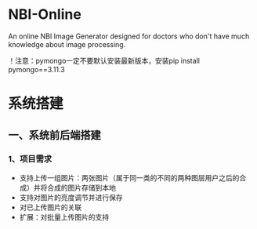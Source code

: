 # NBI-Online
An online NBI Image Generator designed for doctors who don't have much knowledge about image processing.

！注意：pymongo一定不要默认安装最新版本，安装pip install pymongo==3.11.3

# 系统搭建

## 一、系统前后端搭建

### 1、项目需求

- 支持上传一组图片：两张图片（属于同一类的不同的两种图层用户之后的合成）并将合成的图片存储到本地
- 支持对图片的亮度调节并进行保存
- 对已上传图片的关联
- 扩展：对批量上传图片的支持
